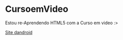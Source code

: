 # CursoemVideo
 Estou re-Aprendendo HTML5 com a Curso em video :>

<a href= "https://limiere234.github.io/CursoemVideo/Desafios/DesafioAndroid-%20Modulo%2002/Android.html">Site dandroid</a>